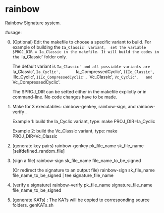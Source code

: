# rainbow

Rainbow Signature system.


#usage:

0. (Optional) Edit the makefile to choose a specific variant to build.
   For example of building the `Ia_Classic' variant, 
   set the variable $PROJ_DIR = Ia_Classic in the makefile.
   It will build the codes in the `Ia_Classic' folder only.

   The default variant is `Ia_Classic' and all possiable variants are 
   `Ia_Classic',   `Ia_Cyclic',       `Ia_CompressedCyclic', 
   `IIIc_Classic', `IIIc_Cyclic',     `IIIc_CompressedCyclic',
   `Vc_Classic',   `Vc_Cyclic',   and `Vc_CompressedCyclic'.

   The $PROJ_DIR can be setted either in the makefile explictly or in command-line. 
   No code changes have to be made.


1. Make for 3 executables: rainbow-genkey, rainbow-sign, and rainbow-verify .

   Example 1: build the Ia_Cyclic variant, type:
   make PROJ_DIR=Ia_Cyclic

   Example 2: build the Vc_Classic variant, type:
   make PROJ_DIR=Vc_Classic


2. (generate key pairs)
  rainbow-genkey  pk_file_name  sk_file_name [selfdefined_random_file]

3. (sign a file)
  rainbow-sign  sk_file_name file_name_to_be_signed

   (Or redirect the signature to an output file)
  rainbow-sign  sk_file_name file_name_to_be_signed | tee signature_file_name


4. (verify a signature)
  rainbow-verify  pk_file_name  signature_file_name  file_name_to_be_signed


5. (generate KATs) : The KATs will be copied to corresponding source folders.
  genKATs.sh
